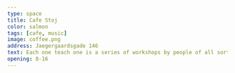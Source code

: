 ```yaml
---
type: space
title: Cafe Stoj
color: salmon
tags: [cafe, music]
image: coffee.png
address: Jaegergaardsgade 146
text: Each one teach one is a series of workshops by people of all sorts of skills. Hold in Frontloberne. Check website for the upcoming events.
opening: 8-16
---
```

